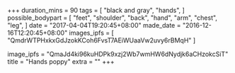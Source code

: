 +++
duration_mins = 90
tags = [
  "black and gray",
  "hands",
]
possible_bodypart = [
  "feet",
  "shoulder",
  "back",
  "hand",
  "arm",
  "chest",
  "leg",
]
date = "2017-04-04T19:20:45+08:00"
made_date = "2016-12-16T12:20:45+08:00"
images_ipfs = [  "QmdrWTPHxkxGdJzokKCoh6FvsT7AEiWUaaVw2uvy6rBMqH"
]

image_ipfs = "QmaJd4ki96kuHDPk9xzj2Wb7wmHW6dNydjk6aCHzokcSiT"
title = "Hands poppy"
extra = ""
+++
